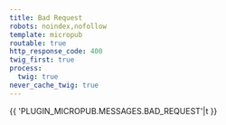 ```yaml
---
title: Bad Request
robots: noindex,nofollow
template: micropub
routable: true
http_response_code: 400
twig_first: true
process:
  twig: true
never_cache_twig: true
---
```


{{ 'PLUGIN_MICROPUB.MESSAGES.BAD_REQUEST'|t }}